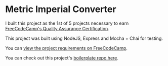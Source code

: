 # Metric Imperial Converter

I built this project as the 1st of 5 projects necessary to earn [FreeCodeCamp's Quality Assurance Certification](https://www.freecodecamp.org/learn/quality-assurance/).

This project was built using NodeJS, Express and Mocha + Chai for testing.

You can [view the project requirements on FreeCodeCamp](https://www.freecodecamp.org/learn/quality-assurance/quality-assurance-projects/metric-imperial-converter).

You can check out this project's [boilerplate repo here](https://github.com/freeCodeCamp/boilerplate-project-metricimpconverter/).
